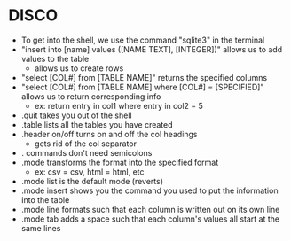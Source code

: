 # DISCO
- To get into the shell, we use the command "sqlite3" in the terminal
- "insert into [name] values ([NAME TEXT], [INTEGER])" allows us to add values to the table
  * allows us to create rows
- "select [COL#] from [TABLE NAME]" returns the specified columns
- "select [COL#] from [TABLE NAME] where [COL#] = [SPECIFIED]" allows us to return corresponding info
  * ex: return entry in col1 where entry in col2 = 5
- .quit takes you out of the shell
- .table lists all the tables you have created
- .header on/off turns on and off the col headings
  * gets rid of the col separator
- . commands don't need semicolons
- .mode transforms the format into the specified format
  * ex: csv = csv, html = html, etc
- .mode list is the default mode (reverts)
- .mode insert shows you the command you used to put the information into the table
- .mode line formats such that each column is written out on its own line
- .mode tab adds a space such that each column's values all start at the same lines
